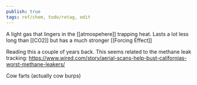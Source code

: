 ```yaml
---
publish: true
tags: ref/chem, todo/retag, edit
---
```

A light gas that lingers in the [[atmospehere]] trapping heat.
Lasts a lot less long than [[CO2]] but has a much stronger [[Forcing Effect]]


Reading this a couple of years back. This seems related to the methane leak tracking: https://www.wired.com/story/aerial-scans-help-bust-californias-worst-methane-leakers/


Cow farts (actually cow burps)
